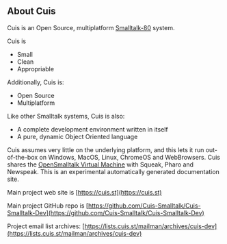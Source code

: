 ## About Cuis

Cuis is an Open Source, multiplatform [Smalltalk-80](https://en.wikipedia.org/wiki/Smalltalk) system.

Cuis is
* Small
* Clean
* Appropriable

Additionally, Cuis is:
* Open Source
* Multiplatform

Like other Smalltalk systems, Cuis is also:
* A complete development environment written in itself
* A pure, dynamic Object Oriented language

Cuis assumes very little on the underlying platform, and this lets it run out-of-the-box on Windows, MacOS, Linux, ChromeOS and WebBrowsers. Cuis shares the [OpenSmalltalk Virtual Machine](http://www.opensmalltalk.org) with Squeak, Pharo and Newspeak.
This is an experimental automatically generated documentation site.

Main project web site is [https://cuis.st](https://cuis.st)

Main project GitHub repo is [https://github.com/Cuis-Smalltalk/Cuis-Smalltalk-Dev](https://github.com/Cuis-Smalltalk/Cuis-Smalltalk-Dev)

Project email list archives: [https://lists.cuis.st/mailman/archives/cuis-dev](https://lists.cuis.st/mailman/archives/cuis-dev)